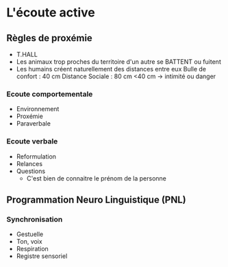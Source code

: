# L'écoute active

## Règles de proxémie
- T.HALL
- Les animaux trop proches du territoire d'un autre se BATTENT ou fuitent
- Les humains créent naturellement des distances entre eux
Bulle de confort : 40 cm 
Distance Sociale : 80 cm
<40 cm -> intimité ou danger
### Ecoute comportementale
- Environnement
- Proxémie
- Paraverbale
### Ecoute verbale
- Reformulation
- Relances
- Questions
	- C'est bien de connaitre le prénom de la personne

## Programmation Neuro Linguistique (PNL)
### Synchronisation
- Gestuelle
- Ton, voix
- Respiration
- Registre sensoriel